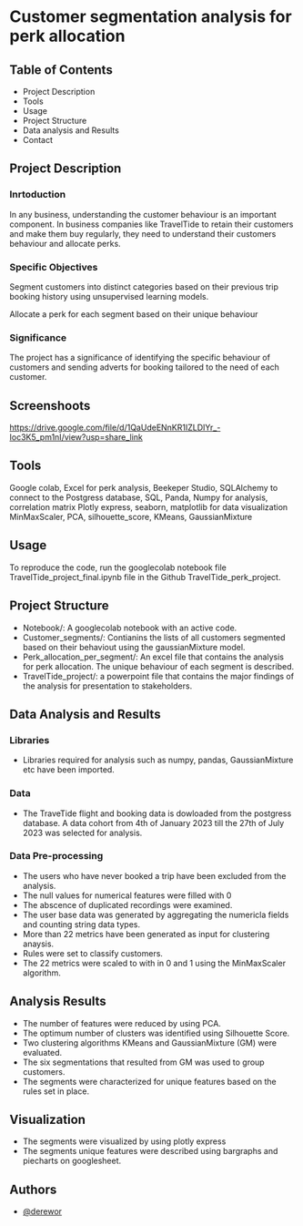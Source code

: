 
# Customer segmentation analysis for perk allocation
## Table of Contents
- Project Description
- Tools
- Usage
- Project Structure
- Data analysis and Results
- Contact

## Project Description
### Inrtoduction
In any business, understanding the customer behaviour is an important component. In business companies like TravelTide to retain their customers and make them buy regularly, they need to understand their customers behaviour and allocate perks.

### Specific Objectives

Segment customers into distinct categories based on their previous trip booking history using unsupervised learning models.

Allocate a perk for each segment based on their unique behaviour

### Significance
The project has a significance of identifying the specific behaviour of customers and sending adverts for booking tailored to the need of each customer. 


## Screenshoots
https://drive.google.com/file/d/1QaUdeENnKR1IZLDIYr_-Ioc3K5_pm1nI/view?usp=share_link

## Tools
Google colab, 
Excel for perk analysis, 
Beekeper Studio,
SQLAlchemy to connect to the Postgress database,
SQL, 
Panda, 
Numpy for analysis,
correlation matrix
Plotly express, 
seaborn, 
matplotlib for data visualization
MinMaxScaler, 
PCA, 
silhouette_score, 
KMeans, 
GaussianMixture
## Usage

To reproduce the code, run the googlecolab notebook file TravelTide_project_final.ipynb file in the Github TravelTide_perk_project. 


## Project Structure
- Notebook/: A googlecolab notebook with an active code.
- Customer_segments/: Contianins the lists of all customers segmented based on their behaviout using the gaussianMixture model.
- Perk_allocation_per_segment/: An excel file that contains the analysis for perk allocation. The unique behaviour of each segment is described.
- TravelTide_project/: a powerpoint file that contains the major findings of the analysis for presentation to stakeholders.
## Data Analysis and Results
### Libraries
- Libraries required for analysis such as numpy, pandas, GaussianMixture etc have been imported.
### Data
- The TraveTide flight and booking data is dowloaded from the postgress database. A data cohort from 4th of January 2023 till the 27th of July 2023 was selected for analysis. 
### Data Pre-processing
- The users who have never booked a trip have been excluded from the analysis.
- The null values for numerical features were filled with 0  
- The abscence of duplicated recordings were examined.
- The user base data was generated by aggregating the numericla fields and counting string data types.
- More than 22 metrics have been generated as input for clustering anaysis.
- Rules were set to classify customers. 
- The 22 metrics were scaled to with in 0 and 1 using the MinMaxScaler algorithm.
## Analysis Results
- The number of features were reduced by using PCA.
- The optimum number of clusters was identified using Silhouette Score.
- Two clustering algorithms KMeans and GaussianMixture (GM) were evaluated.
- The six segmentations that resulted from GM was used to group customers.
- The segments were characterized for unique features based on the rules set in place.  
## Visualization
- The segments were visualized by using plotly express
- The segments unique features were described using bargraphs and piecharts on googlesheet. 
## Authors

- [@derewor](https://github.com/derewor/TravelTide_Customer_Segmentation_projecte)

